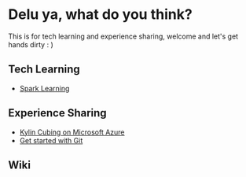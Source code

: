 Delu ya, what do you think?
========

This is for tech learning and experience sharing, welcome and let's get hands dirty : )

## Tech Learning

- [Spark Learning](/learning/spark.md)

## Experience Sharing

- [Kylin Cubing on Microsoft Azure](/sharing/kylin.md)
- [Get started with Git](/sharing/git.md)

## Wiki

